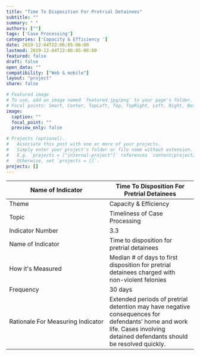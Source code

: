 ```yaml
---
title: "Time To Disposition For Pretrial Detainees"
subtitle: ""
summary: " "
authors: [""]
tags: ['Case Processing']
categories: ['Capacity & Efficiency ']
date: 2019-12-04T22:06:05-06:00
lastmod: 2019-12-04T22:06:05-06:00
featured: false
draft: false
open_data: ""
compatibility: ["Web & mobile"]
layout: "project"
share: false

# Featured image
# To use, add an image named `featured.jpg/png` to your page's folder.
# Focal points: Smart, Center, TopLeft, Top, TopRight, Left, Right, BottomLeft, Bottom, BottomRight.
image:
  caption: ""
  focal_point: ""
  preview_only: false

# Projects (optional).
#   Associate this post with one or more of your projects.
#   Simply enter your project's folder or file name without extension.
#   E.g. `projects = ["internal-project"]` references `content/project/deep-learning/index.md`.
#   Otherwise, set `projects = []`.
projects: []
---
```

| **Name of Indicator**             | **Time To Disposition For Pretrial Detainees**                                                                                                                            |
|-----------------------------------|---------------------------------------------------------------------------------------------------------------------------------------------------------------------------|
| Theme                             | Capacity & Efficiency                                                                                                                                                     |
| Topic                             | Timeliness of Case Processing                                                                                                                                             |
| Indicator Number                  | 3.3                                                                                                                                                                       |
| Name of Indicator                 | Time to disposition for pretrial detainees                                                                                                                                |
| How it's Measured                 | Median # of days to first disposition for pretrial detainees charged with non-violent felonies                                                                            |
| Frequency                         | 30 days                                                                                                                                                                   |
| Rationale For Measuring Indicator | Extended periods of pretrial detention may have negative consequences for defendants’ home and work life. Cases involving detained defendants should be resolved quickly. |


